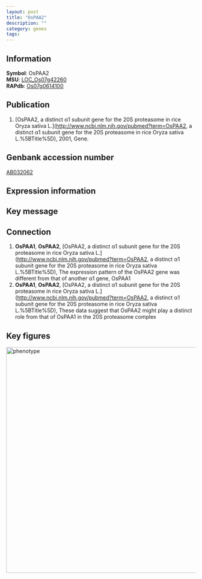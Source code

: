 ```yaml
---
layout: post
title: "OsPAA2"
description: ""
category: genes
tags: 
---
```


## Information
__Symbol__: OsPAA2  
__MSU__: [LOC_Os07g42260](http://rice.plantbiology.msu.edu/cgi-bin/ORF_infopage.cgi?orf=LOC_Os07g42260)  
__RAPdb__: [Os07g0614100](http://rapdb.dna.affrc.go.jp/viewer/gbrowse_details/irgsp1?name=Os07g0614100)  

## Publication
1. [OsPAA2, a distinct α1 subunit gene for the 20S proteasome in rice Oryza sativa L.](http://www.ncbi.nlm.nih.gov/pubmed?term=OsPAA2, a distinct α1 subunit gene for the 20S proteasome in rice Oryza sativa L.%5BTitle%5D), 2001, Gene.

## Genbank accession number
[AB032062](http://www.ncbi.nlm.nih.gov/nuccore/AB032062)  

## Expression information

## Key message

## Connection
1. __OsPAA1__, __OsPAA2__, [OsPAA2, a distinct α1 subunit gene for the 20S proteasome in rice Oryza sativa L.](http://www.ncbi.nlm.nih.gov/pubmed?term=OsPAA2, a distinct α1 subunit gene for the 20S proteasome in rice Oryza sativa L.%5BTitle%5D),  The expression pattern of the OsPAA2 gene was different from that of another α1 gene, OsPAA1
2. __OsPAA1__, __OsPAA2__, [OsPAA2, a distinct α1 subunit gene for the 20S proteasome in rice Oryza sativa L.](http://www.ncbi.nlm.nih.gov/pubmed?term=OsPAA2, a distinct α1 subunit gene for the 20S proteasome in rice Oryza sativa L.%5BTitle%5D),  These data suggest that OsPAA2 might play a distinct role from that of OsPAA1 in the 20S proteasome complex

## Key figures
<img src="http://ricencode.github.io/images/OsPAA2.pheno.png" alt="phenotype"  style="width: 600px;"/>




